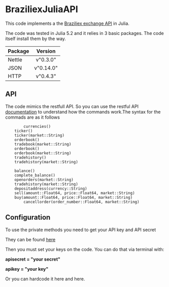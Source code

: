 # BraziliexJuliaAPI

This code implements a the [Braziliex exchange API](https://braziliex.com/exchange/api.php) in Julia.

The code was tested in Julia 5.2 and it relies in 3 basic packages.
The code itself install them by the way.

| Package   |      Version      |
|----------|:-------------:|
| Nettle|  v"0.3.0" |
| JSON |  v"0.14.0"     |
| HTTP | v"0.4.3" |


## API
The code mimics the restfull API. So you can use the restful API [documentation](https://braziliex.com/exchange/api.php) to understand how the commands work.The syntax for the commads are as it follows
  
            currencies()
		ticker()
		ticker(market::String)
		orderbook()
		tradebook(market::String)
		orderbook()
		orderbook(market::String)
		tradehistory()
		tradehistory(market::String)
		
		balance()
		complete_balance()
		openorders(market::String)
		tradehistory(market::String)
		depositaddress(currency::String)
		sell(amount::Float64, price::Float64, market::String)
		buy(amount::Float64, price::Float64, market::String)
            cancellorder(order_number::Float64, market::String)
            
## Configuration
To use the private methods you need to get your API key and API secret

They can be found [here](https://braziliex.com/exchange/api_key.php)

Then you must set your keys on the code.
You can do that via terminal with:

  **apisecret = "your secret"**

  **apikey = "your key"**

Or you can hardcode it here and here.
    
